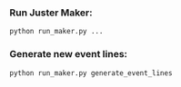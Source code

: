 ### Run Juster Maker:
```
python run_maker.py ...
```

### Generate new event lines:
```
python run_maker.py generate_event_lines
```
